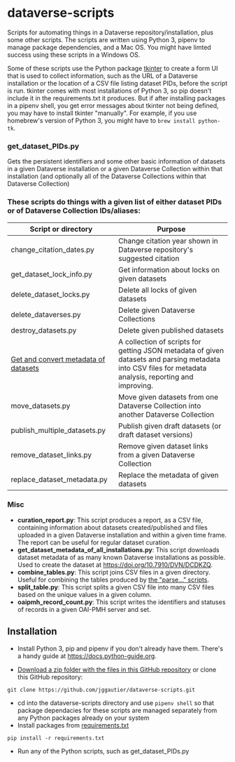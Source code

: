 # dataverse-scripts

Scripts for automating things in a Dataverse repository/installation, plus some other scripts. The scripts are written using Python 3, pipenv to manage package dependencies, and a Mac OS. You might have limted success using these scripts in a Windows OS.

Some of these scripts use the Python package [tkinter](https://docs.python.org/3/library/tkinter.html) to create a form UI that is used to collect information, such as the URL of a Dataverse installation or the location of a CSV file listing dataset PIDs, before the script is run. tkinter comes with most installations of Python 3, so pip doesn't include it in the requirements.txt it produces. But if after installing packages in a pipenv shell, you get error messages about tkinter not being defined, you may have to install tkinter "manually". For example, if you use homebrew's version of Python 3, you might have to `brew install python-tk`.

### get_dataset_PIDs.py
Gets the persistent identifiers and some other basic information of datasets in a given Dataverse installation or a given Dataverse Collection within that installation (and optionally all of the Dataverse Collections within that Dataverse Collection)

### These scripts do things with a given list of either dataset PIDs or of Dataverse Collection IDs/aliases:

| Script or directory                          | Purpose                                                                                                                                                        |
|----------------------------------------------|----------------------------------------------------------------------------------------------------------------------------------------------------------------|
| change_citation_dates.py                     | Change citation year shown in Dataverse repository's suggested citation                                            |
| get_dataset_lock_info.py                     | Get information about locks on given datasets                                                                                                              |
| delete_dataset_locks.py                      | Delete all locks of given datasets                                                                                                                             |
| delete_dataverses.py                         | Delete given Dataverse Collections                                                                                                                             |
| destroy_datasets.py                          | Delete given published datasets                                                                                                                                |
| [Get and convert metadata of datasets](https://github.com/jggautier/dataverse-scripts/tree/main/get-dataverse-metadata)         | A collection of scripts for getting JSON metadata of given datasets and parsing metadata into CSV files for metadata analysis, reporting and improving.        |
| move_datasets.py                             | Move given datasets from one Dataverse Collection into another Dataverse Collection                                                                                                 |
| publish_multiple_datasets.py                 | Publish given draft datasets (or draft dataset versions)                                                                                                     |
| remove_dataset_links.py                      | Remove given dataset links from a given Dataverse Collection                                                                                                   |
| replace_dataset_metadata.py                  | Replace the metadata of given datasets                                                                                                                         |

### Misc
- **curation_report.py**: This script produces a report, as a CSV file, containing information about datasets created/published and files uploaded in a given Dataverse installation and within a given time frame. The report can be useful for regular dataset curation.
- **get_dataset_metadata_of_all_installations.py**: This script downloads dataset metadata of as many known Dataverse installations as possible. Used to create the dataset at https://doi.org/10.7910/DVN/DCDKZQ.
- **combine_tables.py**: This script joins CSV files in a given directory. Useful for combining the tables produced by [the "parse..." scripts](https://github.com/jggautier/dataverse-scripts/tree/main/get-dataverse-metadata/parse_metadata_fields).
- **split_table.py**: This script splits a given CSV file into many CSV files based on the unique values in a given column.
- **oaipmh_record_count.py**: This script writes the identifiers and statuses of records in a given OAI-PMH server and set.
  
## Installation
 * Install Python 3, pip and pipenv if you don't already have them. There's a handy guide at https://docs.python-guide.org.
 
 * [Download a zip folder with the files in this GitHub repository](https://github.com/jggautier/dataverse-scripts/archive/refs/heads/main.zip) or clone this GitHub repository:

```
git clone https://github.com/jggautier/dataverse-scripts.git
```

 * cd into the dataverse-scripts directory and use `pipenv shell` so that package dependacies for these scripts are managed separately from any Python packages already on your system
 * Install packages from [requirements.txt](https://github.com/jggautier/dataverse-scripts/blob/main/requirements.txt)
 ```
pip install -r requirements.txt
```
 * Run any of the Python scripts, such as get_dataset_PIDs.py
